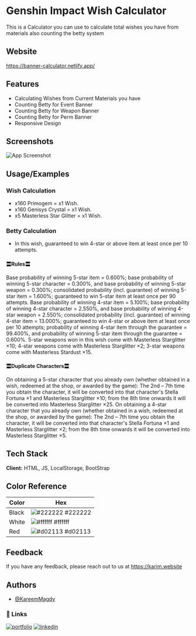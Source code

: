 # Genshin Impact Wish Calculator

This is a Calculator you can use to calculate total wishes you have from materials also counting the betty system

## Website

https://banner-calculator.netlify.app/

## Features

- Calculating Wishes from Current Materials you have
- Counting Betty for Event Banner
- Counting Betty for Weapon Banner
- Counting Betty for Perm Banner
- Responsive Design

## Screenshots

![App Screenshot](https://karim.website/assets/img/genshin-wish-tool.png)

## Usage/Examples

### Wish Calculation

- x160 Primogem = x1 Wish.
- x160 Genisys Crystal = x1 Wish.
- x5 Masterless Star Glitter = x1 Wish.

### Betty Calculation

- In this wish, guaranteed to win 4-star or above item at least once per 10 attempts.

#### 〓Rules〓

Base probability of winning 5-star item = 0.600%; base probability of winning 5-star character = 0.300%, and base probability of winning 5-star weapon = 0.300%; consolidated probability (incl. guarantee) of winning 5-star item = 1.600%; guaranteed to win 5-star item at least once per 90 attempts.
Base probability of winning 4-star item = 5.100%; base probability of winning 4-star character = 2.550%, and base probability of winning 4-star weapon = 2.550%; consolidated probability (incl. guarantee) of winning 4-star item = 13.000%; guaranteed to win 4-star or above item at least once per 10 attempts; probability of winning 4-star item through the guarantee = 99.400%, and probability of winning 5-star item through the guarantee = 0.600%.
5-star weapons won in this wish come with Masterless Starglitter ×10; 4-star weapons come with Masterless Starglitter ×2; 3-star weapons come with Masterless Stardust ×15.

#### 〓Duplicate Characters〓

On obtaining a 5-star character that you already own (whether obtained in a wish, redeemed at the shop, or awarded by the game): The 2nd – 7th time you obtain the character, it will be converted into that character's Stella Fortuna ×1 and Masterless Starglitter ×10; from the 8th time onwards it will be converted into Masterless Starglitter ×25.
On obtaining a 4-star character that you already own (whether obtained in a wish, redeemed at the shop, or awarded by the game): The 2nd – 7th time you obtain the character, it will be converted into that character's Stella Fortuna ×1 and Masterless Starglitter ×2; from the 8th time onwards it will be converted into Masterless Starglitter ×5.

## Tech Stack

**Client:** HTML, JS, LocalStorage, BootStrap

## Color Reference

| Color | Hex                                                              |
| ----- | ---------------------------------------------------------------- |
| Black | ![#222222](https://via.placeholder.com/10/0a192f?text=+) #222222 |
| White | ![#ffffff](https://via.placeholder.com/10/f8f8f8?text=+) #ffffff |
| Red   | ![#d02113](https://via.placeholder.com/10/00b48a?text=+) #d02113 |

## Feedback

If you have any feedback, please reach out to us at https://karim.website

## Authors

- [@KareemMagdy](https://github.com/KareeMagdyy)

### 🔗 Links

[![portfolio](https://img.shields.io/badge/my_portfolio-000?style=for-the-badge&logo=ko-fi&logoColor=white)](https://karim.website/)
[![linkedin](https://img.shields.io/badge/linkedin-0A66C2?style=for-the-badge&logo=linkedin&logoColor=white)](https://www.linkedin.com/in/kareem-el-zomor-0a2a94150/)
